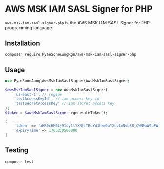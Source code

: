 # AWS MSK IAM SASL Signer for PHP 

`aws-msk-iam-sasl-signer-php` is the AWS MSK IAM SASL Signer for PHP programming language.

## Installation

```bash
composer require PyaeSoneAungRgn/aws-msk-iam-sasl-signer-php
```

## Usage

```php
use PyaeSoneAung\AwsMskIamSaslSigner\AwsMskIamSaslSigner;

$awsMskIamSaslSigner = new AwsMskIamSaslSigner(
    'us-east-1', // region
    'testAccessKeyId', // iam access key id
    'testSecretAccessKey' // iam secret access key
);
$token = $awsMskIamSaslSigner->generateToken();

[
    'token' => 'aHR0cHM6Ly91cy1lYXN0LTEuYW1hem9uYXdzLmNvbS8_QWN0aW9uPWthZmthLWNsdXN0ZXIlM0FDb25uZWN0JlgtQW16LUFsZ29yaXRobT1BV1M0LUhNQUMtU0hBMjU2JlgtQW16LUNyZWRlbnRpYWw9dGVzdEFjY2Vzc0tleUlkJTJGMjAyNDAxMTQlMkZ1cy1lYXN0LTElMkZrYWZrYS1jbHVzdGVyJTJGYXdzNF9yZXF1ZXN0JlgtQW16LURhdGU9MjAyNDAxMTRUMDkxNjUyWiZYLUFtei1FeHBpcmVzPTkwMCZYLUFtei1TaWduYXR1cmU9NTQ3Yjk3YWE1OTA5ZjBmYzFkYTNjZTU4MmNkNjY2MWU5OGZhYTAzMzk3YzExYzFjZTc4MTA4NGVjYmYzN2JkZSZYLUFtei1TaWduZWRIZWFkZXJzPWhvc3Q',
    'expiryTime' => 1705230500000
]
```

## Testing

```bash
composer test
```